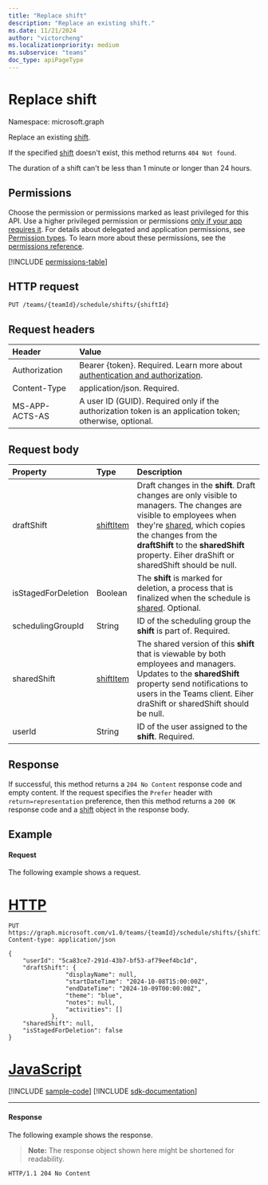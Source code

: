 ```yaml
---
title: "Replace shift"
description: "Replace an existing shift."
ms.date: 11/21/2024
author: "victorcheng"
ms.localizationpriority: medium
ms.subservice: "teams"
doc_type: apiPageType
---
```


# Replace shift

Namespace: microsoft.graph

Replace an existing [shift](../resources/shift.md).

If the specified [shift](../resources/shift.md) doesn't exist, this method returns `404 Not found`.

The duration of a shift can't be less than 1 minute or longer than 24 hours.

## Permissions

Choose the permission or permissions marked as least privileged for this API. Use a higher privileged permission or permissions [only if your app requires it](/graph/permissions-overview#best-practices-for-using-microsoft-graph-permissions). For details about delegated and application permissions, see [Permission types](/graph/permissions-overview#permission-types). To learn more about these permissions, see the [permissions reference](/graph/permissions-reference).

<!-- { "blockType": "permissions", "name": "shift_put" } -->
[!INCLUDE [permissions-table](../includes/permissions/shift-put-permissions.md)]

## HTTP request

<!-- { "blockType": "ignored" } -->

```http
PUT /teams/{teamId}/schedule/shifts/{shiftId}
```

## Request headers

| Header       | Value |
|:---------------|:--------|
|Authorization|Bearer {token}. Required. Learn more about [authentication and authorization](/graph/auth/auth-concepts).|
| Content-Type  | application/json. Required.  |
| MS-APP-ACTS-AS  | A user ID (GUID). Required only if the authorization token is an application token; otherwise, optional. |

## Request body

|Property|Type|Description|
|:---|:---|:---|
| draftShift           | [shiftItem](../resources/shiftitem.md)     | Draft changes in the **shift**. Draft changes are only visible to managers. The changes are visible to employees when they're [shared](../api/schedule-share.md), which copies the changes from the **draftShift** to the **sharedShift** property. Eiher draShift or sharedShift should be null. |
| isStagedForDeletion   | Boolean                           | The **shift** is marked for deletion, a process that is finalized when the schedule is [shared](../api/schedule-share.md). Optional. |
| schedulingGroupId    | String                      | ID of the scheduling group the **shift** is part of. Required. |
| sharedShift          | [shiftItem](../resources/shiftitem.md)     | The shared version of this **shift** that is viewable by both employees and managers. Updates to the **sharedShift** property send notifications to users in the Teams client. Eiher draShift or sharedShift should be null.|
| userId               | String                      | ID of the user assigned to the **shift**. Required. |

## Response

If successful, this method returns a `204 No Content` response code and empty content. If the request specifies the `Prefer` header with `return=representation` preference, then this method returns a `200 OK` response code and a [shift](../resources/shift.md) object in the response body.

## Example

#### Request

The following example shows a request.

# [HTTP](#tab/http)
<!-- {
  "blockType": "request",
  "name": "shift-put"
}-->
```http
PUT https://graph.microsoft.com/v1.0/teams/{teamId}/schedule/shifts/{shiftId}
Content-type: application/json

{
    "userId": "5ca83ce7-291d-43b7-bf53-af79eef4bc1d",
    "draftShift": {
                "displayName": null,
                "startDateTime": "2024-10-08T15:00:00Z",
                "endDateTime": "2024-10-09T00:00:00Z",
                "theme": "blue",
                "notes": null,
                "activities": []
            },
    "sharedShift": null,
    "isStagedForDeletion": false
}
```

# [JavaScript](#tab/javascript)
[!INCLUDE [sample-code](../includes/snippets/javascript/shift-put-javascript-snippets.md)]
[!INCLUDE [sdk-documentation](../includes/snippets/snippets-sdk-documentation-link.md)]

---

#### Response

The following example shows the response.

>**Note:** The response object shown here might be shortened for readability.
<!-- {
  "blockType": "response",
  "truncated": true,
  "@odata.type": "microsoft.graph.shift"
} -->

```http
HTTP/1.1 204 No Content
```

<!-- uuid: 8fcb5dbc-d5aa-4681-8e31-b001d5168d79
2015-10-25 14:57:30 UTC -->
<!--
{
  "type": "#page.annotation",
  "description": "Replace an existing shift",
  "keywords": "",
  "section": "documentation",
  "tocPath": "",
  "suppressions": [
  ]
}
-->

